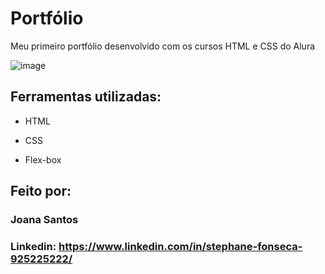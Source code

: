 # Portfólio 
Meu primeiro portfólio  desenvolvido com os cursos HTML e CSS do Alura

![image](https://github.com/SteSemiota/portiforio/assets/112988194/3fd2660d-858e-44ac-a2c1-9deccb75f70a)

## Ferramentas utilizadas:

* HTML

* CSS

* Flex-box

## Feito por:

### Joana Santos

### Linkedin: https://www.linkedin.com/in/stephane-fonseca-925225222/
